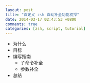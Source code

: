 ```yaml
---
layout: post
title: "自定义 zsh 自动补全功能初探"
date: 2014-03-17 02:43:53 +0800
comments: true
categories: [zsh, script, tutorial]
---
```


* 为什么
* 目标
* 编写指南
    * 子命令补全
    * 参数补全
* 总结

